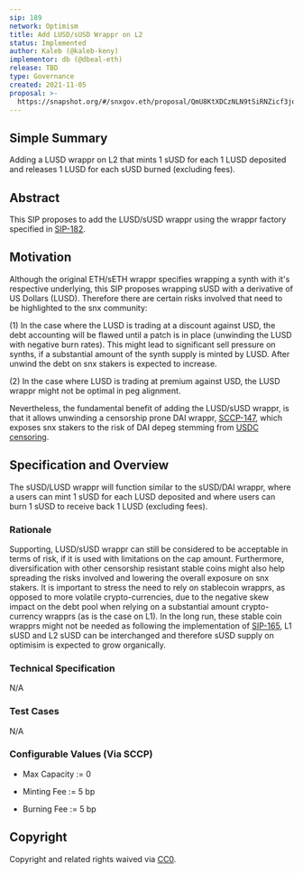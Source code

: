 ```yaml
---
sip: 189
network: Optimism
title: Add LUSD/sUSD Wrappr on L2
status: Implemented
author: Kaleb (@kaleb-keny)
implementor: db (@dbeal-eth)
release: TBD
type: Governance
created: 2021-11-05
proposal: >-
  https://snapshot.org/#/snxgov.eth/proposal/QmU8KtXDCzNLN9tSiRNZicf3joibp7js2XPwuD1zSqdfFz
---
```


<!--You can leave these HTML comments in your merged SIP and delete the visible duplicate text guides, they will not appear and may be helpful to refer to if you edit it again. This is the suggested template for new SIPs. Note that an SIP number will be assigned by an editor. When opening a pull request to submit your SIP, please use an abbreviated title in the filename, `sip-draft_title_abbrev.md`. The title should be 44 characters or less.-->

## Simple Summary

Adding a LUSD wrappr on L2 that mints 1 sUSD for each 1 LUSD deposited and releases 1 LUSD for each sUSD burned (excluding fees).

## Abstract

This SIP proposes to add the LUSD/sUSD wrappr using the wrappr factory specified in [SIP-182](https://sips.synthetix.io/sips/sip-182/).

## Motivation

Although the original ETH/sETH wrappr specifies wrapping a synth with it's respective underlying, this SIP proposes wrapping sUSD with a derivative of US Dollars (LUSD). Therefore there are certain risks involved that need to be highlighted to the snx community:

(1) In the case where the LUSD is trading at a discount against USD, the debt accounting will be flawed until a patch is in place (unwinding the LUSD with negative burn rates). This might lead to significant sell pressure on synths, if a substantial amount of the synth supply is minted by LUSD. After unwind the debt on snx stakers is expected to increase.

(2) In the case where LUSD is trading at premium against USD, the LUSD wrappr might not be optimal in peg alignment.

Nevertheless, the fundamental benefit of adding the LUSD/sUSD wrappr, is that it allows unwinding a censorship prone DAI wrappr, [SCCP-147](https://sips.synthetix.io/sccp/sccp-147/), which exposes snx stakers to the risk of DAI depeg stemming from [USDC censoring](https://daistats.com/).

## Specification and Overview

The sUSD/LUSD wrappr will function similar to the sUSD/DAI wrappr, where a users can mint 1 sUSD for each LUSD deposited and where users can burn 1 sUSD to receive back 1 LUSD (excluding fees).

### Rationale

Supporting, LUSD/sUSD wrappr can still be considered to be acceptable in terms of risk, if it is used with limitations on the cap amount. Furthermore, diversification with other censorship resistant stable coins might also help spreading the risks involved and lowering the overall exposure on snx stakers.
It is important to stress the need to rely on stablecoin wrapprs, as opposed to more volatile crypto-currencies, due to the negative skew impact on the debt pool when relying on a substantial amount crypto-currency wrapprs (as is the case on L1).
In the long run, these stable coin wrapprs might not be needed as following the implementation of [SIP-165](https://sips.synthetix.io/sips/sip-165/), L1 sUSD and L2 sUSD can be interchanged and therefore sUSD supply on optimisim is expected to grow organically.

### Technical Specification

N/A

### Test Cases

<!--Test cases for an implementation are mandatory for SIPs but can be included with the implementation..-->

N/A

### Configurable Values (Via SCCP)

<!--Please list all values configurable via SCCP under this implementation.-->

- Max Capacity := 0

- Minting Fee := 5 bp

- Burning Fee := 5 bp

## Copyright

Copyright and related rights waived via [CC0](https://creativecommons.org/publicdomain/zero/1.0/).